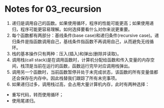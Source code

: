 # Notes for 03_recursion
1. 递归是调用自己的函数。如果使用循环，程序的性能可能更高；如果使用递归，程序可能更容易理解。如何选择要看什么对你来说更重要。
2. 每个函数都有两部分：基线条件(base case)和递归条件(recursive case)。递归条件是指函数调用自己，基线条件指函数不再调用自己，从而避免无线循环。
3. 栈的基本操作只有两种：压入(插入)和弹出(删除并读取)。
4. 调用栈(call stack)是在调用函数时，计算机分配给函数和传入变量的内存空间，栈顶是当前在运行的函数，函数运行完毕对应调用栈弹出。
5. 调用另一个函数时，当前函数暂停并处于未完成状态，该函数的所有变量值都还会保存在内存中。因此栈替我们跟踪了所有未完事项。
6. 如果递归过多，调用栈过高，会占用大量计算机内存，此时有两种选择：
  - 重写代码，转而使用循环；
  - 使用尾递归。
